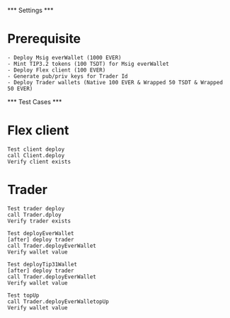 *** Settings ***
# Prerequisite
    - Deploy Msig everWallet (1000 EVER)
    - Mint TIP3.2 tokens (100 TSDT) for Msig everWallet
    - Deploy Flex client (100 EVER)
    - Generate pub/priv keys for Trader Id
    - Deploy Trader wallets (Native 100 EVER & Wrapped 50 TSDT & Wrapped 50 EVER)

*** Test Cases ***
# Flex client
    Test client deploy
    call Client.deploy
    Verify client exists

# Trader
    Test trader deploy
    call Trader.dploy
    Verify trader exists

    Test deployEverWallet
    [after] deploy trader
    call Trader.deployEverWallet
    Verify wallet value

    Test deployTip31Wallet
    [after] deploy trader
    call Trader.deployEverWallet
    Verify wallet value

    Test topUp
    call Trader.deployEverWalletopUp
    Verify wallet value
